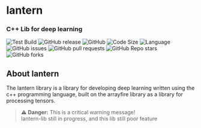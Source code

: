 # lantern
### C++ Lib for deep learning
![Test Build](https://github.com/daberpro/lantern-lib/actions/workflows/cmake-single-platform.yml/badge.svg)
![GitHub release](https://img.shields.io/github/v/release/daberpro/lantern-lib?include_prereleases)
![GitHub](https://img.shields.io/github/license/daberpro/lantern-lib)
![Code Size](https://img.shields.io/github/languages/code-size/daberpro/lantern-lib)
![Language](https://img.shields.io/github/languages/top/daberpro/lantern-lib)
![GitHub issues](https://img.shields.io/github/issues/daberpro/lantern-lib)
![GitHub pull requests](https://img.shields.io/github/issues-pr/daberpro/lantern-lib)
![GitHub Repo stars](https://img.shields.io/github/stars/daberpro/lantern-lib)
![GitHub forks](https://img.shields.io/github/forks/daberpro/lantern-lib)

## About lantern
The lantern library is a library for developing deep learning written using the c++ programming language, built on the arrayfire library as a library for processing tensors.

> **⚠️ Danger:** This is a critical warning message! \
> lantern-lib still in progress, and this lib still poor feature
